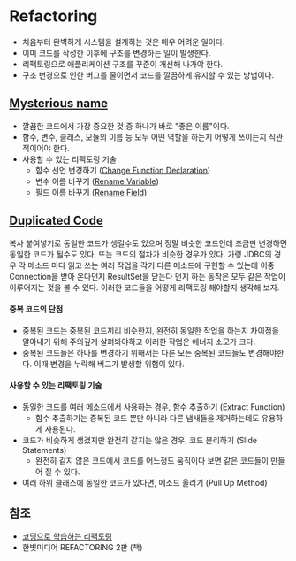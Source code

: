 # Refactoring

- 처음부터 완벽하게 시스템을 설계하는 것은 매우 어려운 일이다.
- 이미 코드를 작성한 이후에 구조를 변경하는 일이 발생한다.
- 리팩토링으로 애플리케이션 구조를 꾸준이 개선해 나가야 한다.
- 구조 변경으로 인한 버그를 줄이면서 코드를 깔끔하게 유지할 수 있는 방법이다.

## [Mysterious name](src/main/java/com/delusidiot/refactoring/smell01_mysterious_name)

- 깔끔한 코드에서 가장 중요한 것 중 하나가 바로 "좋은 이름"이다.
- 함수, 변수, 클래스, 모듈의 이름 등 모두 어떤 역할을 하는지 어떻게 쓰이는지 직관적이어야 한다.
- 사용할 수 있는 리팩토링 기술
  - 함수 선언 변경하기 ([Change Function Declaration](src/main/java/com/delusidiot/refactoring/smell01_mysterious_name/_01_change_function_declaration))
  - 변수 이름 바꾸기 ([Rename Variable](src/main/java/com/delusidiot/refactoring/smell01_mysterious_name/_02_rename_variable))
  - 필드 이름 바꾸기 ([Rename Field](src/main/java/com/delusidiot/refactoring/smell01_mysterious_name/_03_rename_field))

## [Duplicated Code](src/main/java/com/delusidiot/refactoring/smell02_duplicated_code)

복사 붙여넣기로 동일한 코드가 생길수도 있으며 정말 비슷한 코드인데 조금만 변경하면 동일한 코드가 될수도 있다.
또는 코드의 절차가 비슷한 경우가 있다. 가령 JDBC의 경우 각 메소드 마다 읽고 쓰는 여러 작업을 각기 다른 메소드에 구현할 수 있는데
이중 Connection을 받아 온다던지 ResultSet을 닫는다 던지 하는 동작은 모두 같은 작업이 이루어지는 것을 볼 수 있다.
이러한 코드들을 어떻게 리팩토링 해야할지 생각해 보자.

#### 중복 코드의 단점

- 중복된 코드는 중복된 코드끼리 비슷한지, 완전히 동일한 작업을 하는지 차이점을 알아내기 위해 주의깊게 살펴봐야하고 이러한 작업은 에너지 소모가 크다.
- 중복된 코드들은 하나를 변경하기 위해서는 다른 모든 중복된 코드들도 변경해야한다. 이때 변경을 누락해 버그가 발생할 위험이 있다.

#### 사용할 수 있는 리팩토링 기술

- 동일한 코드를 여러 메소드에서 사용하는 경우, 함수 추출하기 (Extract Function)
  - 함수 추출하기는 중복된 코드 뿐만 아니라 다른 냄새들을 제거하는데도 유용하게 사용된다.
- 코드가 비슷하게 생겼지만 완전히 같지는 않은 경우, 코드 분리하기 (Slide Statements)
  - 완전히 같지 않은 코드에서 코드를 어느정도 움직이다 보면 같은 코드들이 만들어 질 수 있다.
- 여러 하위 클래스에 동일한 코드가 있다면, 메소드 올리기 (Pull Up Method)

## 참조
- [코딩으로 학습하는 리팩토링](https://www.inflearn.com/course/%EB%A6%AC%ED%8C%A9%ED%86%A0%EB%A7%81/dashboard)
- 한빛미디어 REFACTORING 2판 (책)